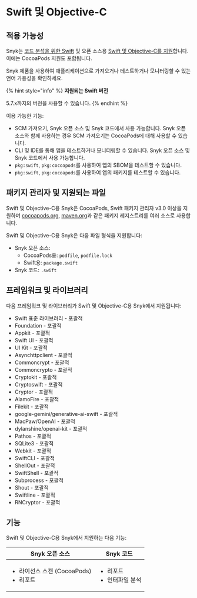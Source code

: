 # Swift 및 Objective-C

## 적용 가능성

Snyk는 [코드 분석을 위한 Swift](swift-for-code-analysis.md) 및 오픈 소스용 [Swift 및 Objective-C를 지원](swift-and-objective-c-for-open-source.md)합니다. 이에는 CocoaPods 지원도 포함됩니다.

Snyk 제품을 사용하여 애플리케이션으로 가져오거나 테스트하거나 모니터링할 수 있는 언어 가용성을 확인하세요.

{% hint style="info" %}
**지원되는 Swift 버전**

5.7.x까지의 버전을 사용할 수 있습니다.
{% endhint %}

이용 가능한 기능:

* SCM 가져오기, Snyk 오픈 소스 및 Snyk 코드에서 사용 가능합니다. Snyk 오픈 소스와 함께 사용하는 경우 SCM 가져오기는 CocoaPods에 대해 사용할 수 있습니다.
* CLI 및 IDE를 통해 앱을 테스트하거나 모니터링할 수 있습니다. Snyk 오픈 소스 및 Snyk 코드에서 사용 가능합니다.
* `pkg:swift`, `pkg:cocoapods`를 사용하여 앱의 SBOM을 테스트할 수 있습니다.
* `pkg:swift`, `pkg:cocoapods`를 사용하여 앱의 패키지를 테스트할 수 있습니다.

## 패키지 관리자 및 지원되는 파일

Swift 및 Objective-C용 Snyk은 CocoaPods, Swift 패키지 관리자 v3.0 이상을 지원하며 [cocoapods.org](https://cocoapods.org/), [maven.org](https://maven.org/)과 같은 패키지 레지스트리를 여러 소스로 사용합니다.

Swift 및 Objective-C용 Snyk은 다음 파일 형식을 지원합니다:

* Snyk 오픈 소스:
  * CocoaPods용: `podfile`, `podfile.lock`
  * Swift용: `package.swift`
* Snyk 코드: `.swift`

## 프레임워크 및 라이브러리

다음 프레임워크 및 라이브러리가 Swift 및 Objective-C용 Snyk에서 지원됩니다:

* Swift 표준 라이브러리 - 포괄적
* Foundation - 포괄적
* Appkit - 포괄적
* Swift UI - 포괄적
* UI Kit - 포괄적
* Asynchttpclient - 포괄적
* Commoncrypt - 포괄적
* Commoncrypto - 포괄적
* Cryptokit - 포괄적
* Cryptoswift - 포괄적
* Cryptor - 포괄적
* AlamoFire - 포괄적
* Filekit - 포괄적
* google-gemini/generative-ai-swift - 포괄적
* MacPaw/OpenAI - 포괄적
* dylanshine/openai-kit - 포괄적
* Pathos - 포괄적
* SQLite3 - 포괄적
* Webkit - 포괄적
* SwiftCLI - 포괄적
* ShellOut - 포괄적
* SwiftShell - 포괄적
* Subprocess - 포괄적
* Shout - 포괄적
* Swiftline - 포괄적
* RNCryptor - 포괄적

## 기능

Swift 및 Objective-C용 Snyk에서 지원하는 다음 기능:

| Snyk 오픈 소스                                        | Snyk 코드                               |
| ------------------------------------------------- | ------------------------------------- |
| <ul><li>라이선스 스캔 (CocoaPods)</li><li>리포트</li></ul> | <ul><li>리포트</li><li>인터파일 분석</li></ul> |
